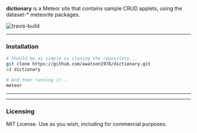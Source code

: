 **dictionary** is a Meteor site that contains sample CRUD applets, using the dataset-* meteorite packages.

![travis-build](https://travis-ci.org/awatson1978/dictionary.svg?branch=master)  

------------------------
### Installation

````sh
# Should be as simple as cloning the repository...  
git clone https://github.com/awatson1978/dictionary.git
cd dictionary

# And then running it...
meteor
````
------------------------


------------------------
### Licensing

MIT License. Use as you wish, including for commercial purposes.
